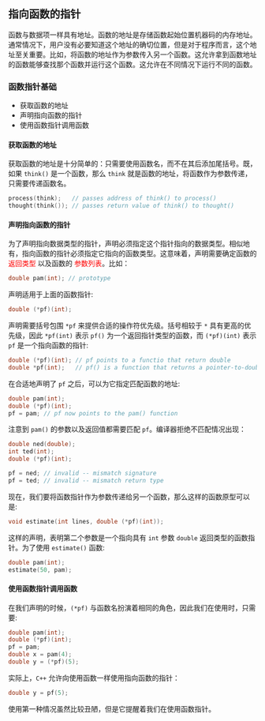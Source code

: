 ## 指向函数的指针

函数与数据项一样具有地址。函数的地址是存储函数起始位置机器码的内存地址。通常情况下，用户没有必要知道这个地址的确切位置，但是对于程序而言，这个地址至关重要。比如，将函数的地址作为参数传入另一个函数。这允许拿到函数地址的函数能够查找那个函数并运行这个函数。这允许在不同情况下运行不同的函数。

### 函数指针基础

* 获取函数的地址
* 声明指向函数的指针
* 使用函数指针调用函数

#### 获取函数的地址

获取函数的地址是十分简单的：只需要使用函数名，而不在其后添加尾括号。既，如果 `think()` 是一个函数，那么 `think` 就是函数的地址，将函数作为参数传递，只需要传递函数名。

```c
process(think);	  // passes address of think() to process()
thought(think()); // passes return value of think() to thought()
```



#### 声明指向函数的指针

为了声明指向数据类型的指针，声明必须指定这个指针指向的数据类型。相似地有，指向函数的指针必须指定它指向的函数类型。这意味着，声明需要确定函数的 <span style='color:red'>返回类型</span> 以及函数的 <span style='color:red'>参数列表</span>。比如：

```c
double pam(int); // prototype
```

声明适用于上面的函数指针:

```c
double (*pf)(int);
```

声明需要括号包围 `*pf` 来提供合适的操作符优先级。括号相较于 `*` 具有更高的优先级，因此 `*pf(int)` 表示 `pf()` 为一个返回指针类型的函数，而 `(*pf)(int)` 表示 `pf` 是一个指向函数的指针:

```c
double (*pf)(int); // pf points to a functio that return double
double *pf(int);   // pf() is a function that returns a pointer-to-double
```

在合适地声明了 `pf` 之后，可以为它指定匹配函数的地址:

```c
double pam(int);
double (*pf)(int);
pf = pam; // pf now points to the pam() function
```

注意到 `pam()` 的参数以及返回值都需要匹配 `pf`。编译器拒绝不匹配情况出现：

```c
double ned(double);
int ted(int);
double (*pf)(int);

pf = ned; // invalid -- mismatch signature
pf = ted; // invalid -- mismatch return type
```

现在，我们要将函数指针作为参数传递给另一个函数，那么这样的函数原型可以是:

```c
void estimate(int lines, double (*pf)(int));
```

这样的声明，表明第二个参数是一个指向具有 `int` 参数 `double` 返回类型的函数指针。为了使用 `estimate()` 函数:

```c
double pam(int);
estimate(50, pam);
```



#### 使用函数指针调用函数

在我们声明的时候，`(*pf)` 与函数名扮演着相同的角色，因此我们在使用时，只需要:

```c
double pam(int);
double (*pf)(int);
pf = pam;
double x = pam(4);
double y = (*pf)(5);
```

实际上，`C++` 允许向使用函数一样使用指向函数的指针：

```c
double y = pf(5);
```

使用第一种情况虽然比较丑陋，但是它提醒着我们在使用函数指针。